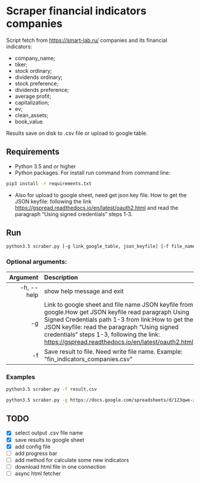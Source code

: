 # Scraper financial indicators companies

Script fetch from https://smart-lab.ru/ companies and its financial indicators:
* company_name; 
* tiker; 
* stock ordinary; 
* dividends ordinary; 
* stock preference; 
* dividends preference; 
* average profit; 
* capitalization; 
* ev; 
* clean_assets; 
* book_value.

Results save on disk to .csv file or upload to google table.

## Requirements
* Python 3.5 and or higher
* Python packages. For install run command from command line:
```sh
pip3 install -r requirements.txt 
```
* Also for upload to google sheet, need get json key file.
How to get the JSON keyfile:
following the link https://gspread.readthedocs.io/en/latest/oauth2.html
and read the paragraph “Using signed credentials” steps 1-3.

## Run
```sh
python3.5 scraber.py [-g link_google_table, json_keyfile] [-f file_name.csv]
```
### Optional arguments:
Argument       | Description
|-------------:|:---------------
-h, --help     |    show help message and exit
-g             |    Link to google sheet and file name JSON keyfile from google.How get JSON keyfile read paragraph Using Signed Credentials path 1-3 from link:How to get the JSON keyfile: read the paragraph “Using signed credentials” steps 1-3, following the link: https://gspread.readthedocs.io/en/latest/oauth2.html
-f             |    Save result to file. Need write file name. Example: "fin_indicators_companies.csv"

### Examples
```sh
python3.5 scraber.py -f result.csv
```
```sh
python3.5 scraber.py -g https://docs.google.com/spreadsheets/d/123qwe-zxc sheets-py-123a4q56.json
```

## TODO
* [x] select output .csv file name
* [x] save results to google sheet
* [x] add config file
* [ ] add progress bar
* [ ] add method for calculate some new indicators
* [ ] download html file in one connection
* [ ] async html fetcher